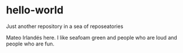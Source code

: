 # hello-world
Just another repository in a sea of reposeatories

Mateo Irlandés here. I like seafoam green and people who are loud and people who are fun.

